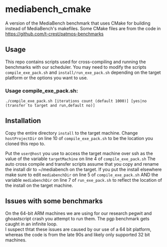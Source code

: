 # mediabench_cmake

A version of the MediaBench benchmark that uses CMake for building instead of MediaBench's makefiles. Some CMake files are from the code in https://github.com/t-crest/patmos-benchmarks

## Usage

This repo contains scripts used for cross-compiling and running the benchmarks with our scheduler.
You may need to modify the scripts `compile_exe_pack.sh` and `install/run_exe_pack.sh` depending on the target platform or the options you want to use.


### Usage compile_exe_pack.sh:

`./compile_exe_pack.sh [iterations count (default 1000)] [yes|no (transfer to target and run,default no)]`

## Installation 

Copy the entire directory `install` to the target machine.
Change `hostProjectDir` on line 10 of `compile_exe_pack.sh` to be the location you cloned this repo to.

Put the `user@host` you use to access the target machine over ssh as the value of the variable `targetMachine` on line 4 of `compile_exe_pack.sh`
The auto cross compile and transfer scripts assume that you copy and rename the install dir to ~/mediabench on the target.
If you put the install elsewhere make sure to edit `mediabenchDir` on line 5 of `compile_exe_pack.sh` AND 
the variable `mediabenchDir` on line 7 of `run_exe_pack.sh` to reflect the location of the install on the target machine.

## Issues with some benchmarks

On the 64-bit ARM machines we are using for our research pegwit and ghoastscript crash you attempt to run them.  The pgp benchmark gets caught in an infinite loop.  
I suspect thtat these issues are caused by our use of a 64 bit platform, whereas the code is from the late 90s and likely only supported 32 bit machines.
